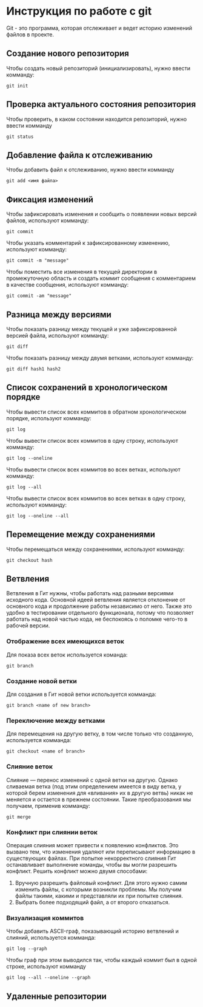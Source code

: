 # Инструкция по работе с git 

Git - это программа, которая отслеживает и ведет историю изменений файлов в проекте.

## Создание нового репозитория 

Чтобы создать новый репозиторий (инициализировать), нужно ввести комманду:

    git init

## Проверка актуального состояния репозитория

Чтобы проверить, в каком состоянии находится репозиторий, нужно ввести комманду

    git status

##  Добавление файла к отслеживанию

Чтобы добавить файл к отслеживанию, нужно ввести комманду 

    git add <имя файла>

##  Фиксация изменений
Чтобы зафиксировать изменения и сообщить о появлении новых версий файлов, используют комманду:

    git commit

Чтобы указать комментарий к зафиксированному изменению, используют комманду:

    git commit -m "message"
Чтобы поместить все изменения в текущей директории в промежуточную область и создать коммит сообщения с комментарием в качестве сообщения, используют комманду:

    git commit -am "message"

##  Разница между версиями
Чтобы показать разницу между текущей и уже зафиксированной версией файла, используют комманду:

    git diff
Чтобы показать разницу между двумя ветками, используют комманду:

    git diff hash1 hash2


##  Список сохранений в хронологическом порядке
Чтобы вывести список всех коммитов в обратном хронологическом порядке, используют комманду:

    git log
Чтобы вывести список всех коммитов в одну строку, используют комманду:

    git log --oneline
Чтобы вывести список всех коммитов во всех ветках, используют комманду:

    git log --all
Чтобы вывести список всех коммитов во всех ветках в одну строку, используют комманду:

    git log --oneline --all

##  Перемещение между сохранениями
Чтобы перемещаться между сохранениями, используют комманду:

    git checkout hash

## Ветвления
Ветвления в Гит нужны, чтобы работать над разными версиями исходного кода. Основной идеей ветвления является отклонение от основного кода и продолжение работы независимо от него. Также это удобно в тестировании отдельного функционала, потому что позволяет работать над новой частью кода, не беспокоясь о поломке чего-то в рабочей версии.

### Отображение всех имеющихся веток

Для показа всех веток используется команда:

    git branch 

### Создание новой ветки

Для создания в Гит новой ветки используется комманда:
    
    git branch <name of new branch>

### Переключение между ветками
Для перемещения на другую ветку, в том числе только что созданную, используется комманда:

    git checkout <name of branch>

### Слияние веток
Слияние — перенос изменений с одной ветки на другую. Однако сливаемая ветка (под этим определением имеется в виду ветка, у которой берем изменения для «вливания» их в другую ветвь) никак не меняется и остается в прежнем состоянии. Такие преобразования мы получаем, применив комманду:

    git merge

### Конфликт при слиянии веток
Операция слияния может привести к появлению конфликтов. Это вызвано тем, что изменения удаляют или переписывают информацию в существующих файлах. При попытке некорректного слияния Гит останавливает выполнение команды, чтобы вы могли разрешить конфликт.
Решить конфликт можно двумя способами:

1. Вручную разрешить файловый конфликт. Для этого нужно самим изменить файлы, с которыми возникли проблемы. Мы получим файлы такими, какими и представляли их при попытке слияния.
2. Выбрать более подходящий файл, а от второго отказаться.

### Визуализация коммитов
Чтобы добавить ASCII-граф, показывающий историю ветвлений и слияний, используется комманда:

    git log --graph

Чтобы граф при этом выводился так, чтобы каждый коммит был в одной строке, используют комманду

    git log --all --oneline --graph


## Удаленные репозитории
